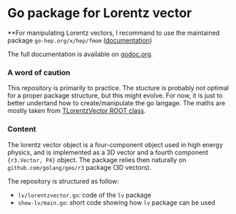 # Go package for Lorentz vector

**For manipulating Lorentz vectors, I recommand to use the maintained package `go-hep.org/x/hep/fmom` ([documentation](https://godoc.org/go-hep.org/x/hep/fmom))

The full documentation is available on [godoc.org](https://godoc.org/github.com/rmadar/go-lorentz-vector/lv).

### A word of caution

This repository is primarily to practice. The stucture is probably not optimal for a proper package structure, but this might evolve. For now, it is just to better undertand how to create/manipulate the go langage. The maths are mostly taken from [TLorentzVector ROOT class](https://github.com/root-project/root/blob/master/math/physics/src/TLorentzVector.cxx).

### Content 

The lorentz vector object is a four-component object used in high energy physics, and is implemented as a 3D vector and a fourth component `{r3.Vector, P4}` object. The package relies then naturally on `github.com/golang/geo/r3` package (3D vectors).

The repository is structured as follow:
  + `lv/lorentzvector.go`: code of the `lv` package
  + `show-lv/main.go`: short code showing how `lv` package can be used

